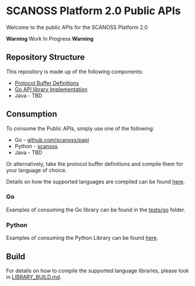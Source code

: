 # SCANOSS Platform 2.0 Public APIs
Welcome to the public APIs for the SCANOSS Platform 2.0

**Warning** Work In Progress **Warning**

## Repository Structure
This repository is made up of the following components:
* [Protocol Buffer Definitions](protobuf)
* [Go API library Implementation](api)
* Java - TBD

## Consumption
To consume the Public APIs, simply use one of the following:

* Go - [github.com/scanoss/papi](https://github.com/scanoss/papi)
* Python - [scanoss](https://pypi.org/project/scanoss/)
* Java - TBD

Or alternatively, take the protocol buffer definitions and compile them for your language of choice.

Details on how the supported languages are compiled can be found [here](LIBRARY_BUILD.md).

### Go
Examples of consuming the Go library can be found in the [tests/go](tests/go) folder.

### Python
Examples of consuming the Python Library can be found [here](https://github.com/scanoss/scanoss.py).

## Build
For details on how to compile the supported language libraries, please look in [LIBRARY_BUILD.md](LIBRARY_BUILD.md).